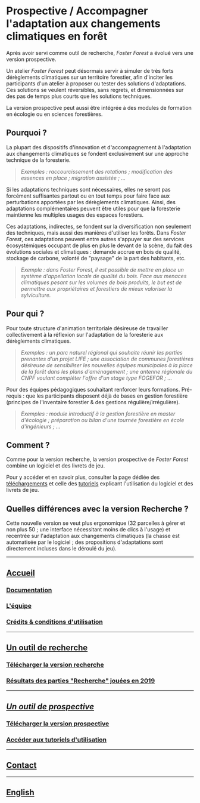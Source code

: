 # Prospective / Accompagner l'adaptation aux changements climatiques en forêt

Après avoir servi comme outil de recherche, _Foster Forest_ a évolué vers une version prospective.

Un atelier _Foster Forest_ peut désormais servir à simuler de très forts dérèglements climatiques sur un territoire forestier, afin d'inciter les participants d'un atelier à proposer ou tester des solutions d'adaptations. Ces solutions se veulent réversibles, sans regrets, et dimensionnées sur des pas de temps plus courts que les solutions techniques.

La version prospective peut aussi être intégrée à des modules de formation en écologie ou en sciences forestières.


## Pourquoi ?

La plupart des dispositifs d'innovation et d'accompagnement à l'adaptation aux changements climatiques se fondent exclusivement sur une approche technique de la foresterie.

> *Exemples : raccourcissement des rotations ; modification des essences en place ; migration assistée ; ...*

Si les adaptations techniques sont nécessaires, elles ne seront pas forcément suffisantes partout ou en tout temps pour faire face aux perturbations apportées par les dérèglements climatiques. Ainsi, des adaptations complémentaires peuvent être utiles pour que la foresterie maintienne les multiples usages des espaces forestiers.

Ces adaptations, indirectes, se fondent sur la diversification non seulement des techniques, mais aussi des manières d'utiliser les forêts. Dans _Foster Forest_, ces adaptations peuvent entre autres s'appuyer sur des services écosystémiques occupant de plus en plus le devant de la scène, du fait des évolutions sociales et climatiques : demande accrue en bois de qualité, stockage de carbone, volonté de "paysage" de la part des habitants, etc.

> *Exemple : dans _Foster Forest_, il est possible de mettre en place un système d'appellation locale de qualité du bois. Face aux menaces climatiques pesant sur les volumes de bois produits, le but est de permettre aux propriétaires et forestiers de mieux valoriser la sylviculture.*


## Pour qui ?


Pour toute structure d'animation territoriale désireuse de travailler collectivement à la réflexion sur l'adaptation de la foresterie aux dérèglements climatiques.

> *Exemples : un parc naturel régional qui souhaite réunir les parties prenantes d'un projet LIFE ; une association de communes forestières désireuse de sensibiliser les nouvelles équipes municipales à la place de la forêt dans les plans d'aménagement ; une antenne régionale du CNPF voulant compléter l'offre d'un stage type FOGEFOR ; ...*


Pour des équipes pédagogiques souhaitant renforcer leurs formations. Pré-requis : que les participants disposent déjà de bases en gestion forestière (principes de l'inventaire forestier & des gestions régulière/irrégulière).

> *Exemples : module introductif à la gestion forestière en master d'écologie ; préparation ou bilan d'une tournée forestière en école d'ingénieurs ; ...*


## Comment ?

Comme pour la version recherche, la version prospective de _Foster Forest_ combine un logiciel et des livrets de jeu.

Pour y accéder et en savoir plus, consulter la page dédiée des [téléchargements]((https://timotheefouqueray.github.io/fosterforest/prospective/telecharger-prospective)) et celle des [tutoriels](https://timotheefouqueray.github.io/fosterforest/prospective/tutoriels) explicant l'utilisation du logiciel et des livrets de jeu.

## Quelles différences avec la version Recherche ?

Cette nouvelle version se veut plus ergonomique (32 parcelles à gérer et non plus 50 ; une interface nécessitant moins de clics à l'usage) et recentrée sur l'adaptation aux changements climatiques (la chasse est automatisée par le logiciel ; des propositions d'adaptations sont directement incluses dans le déroulé du jeu).



***

## [Accueil](https://timotheefouqueray.github.io/fosterforest/README)
### [Documentation](https://timotheefouqueray.github.io/fosterforest/home/documentation)
### [L'équipe](https://timotheefouqueray.github.io/fosterforest/home/equipe)
### [Crédits & conditions d'utilisation](https://timotheefouqueray.github.io/fosterforest/home/credits-utilisation)

***
## [Un outil de recherche](https://timotheefouqueray.github.io/fosterforest/recherche/recherche)
### [Télécharger la version recherche](https://timotheefouqueray.github.io/fosterforest/recherche/telecharger-recherche)
### [Résultats des parties "Recherche" jouées en 2019](https://timotheefouqueray.github.io/fosterforest/recherche/results-quelques-mots)

***
## *[Un outil de prospective](https://timotheefouqueray.github.io/fosterforest/prospective/prospective)*
### [Télécharger la version prospective](https://timotheefouqueray.github.io/fosterforest/prospective/telecharger-prospective)
### [Accéder aux tutoriels d'utilisation](https://timotheefouqueray.github.io/fosterforest/prospective/tutoriels)

***
## [Contact](https://timotheefouqueray.github.io/fosterforest/contact)

***
## [English](https://liberation.fr)

